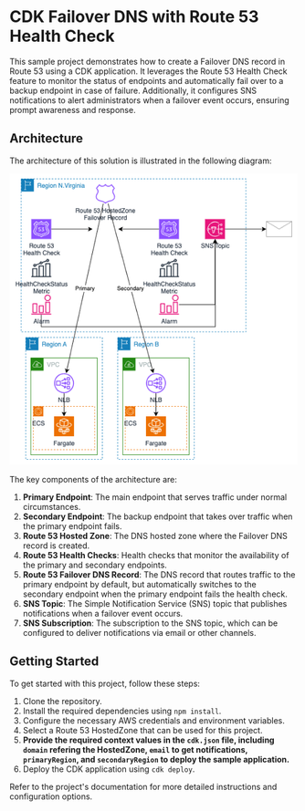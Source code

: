 # CDK Failover DNS with Route 53 Health Check

This sample project demonstrates how to create a Failover DNS record in Route 53 using a CDK application. It leverages the Route 53 Health Check feature to monitor the status of endpoints and automatically fail over to a backup endpoint in case of failure. Additionally, it configures SNS notifications to alert administrators when a failover event occurs, ensuring prompt awareness and response.

## Architecture

The architecture of this solution is illustrated in the following diagram:

![Architecture Diagram](images/architecture.png)

The key components of the architecture are:

1. **Primary Endpoint**: The main endpoint that serves traffic under normal circumstances.
2. **Secondary Endpoint**: The backup endpoint that takes over traffic when the primary endpoint fails.
3. **Route 53 Hosted Zone**: The DNS hosted zone where the Failover DNS record is created.
4. **Route 53 Health Checks**: Health checks that monitor the availability of the primary and secondary endpoints.
5. **Route 53 Failover DNS Record**: The DNS record that routes traffic to the primary endpoint by default, but automatically switches to the secondary endpoint when the primary endpoint fails the health check.
6. **SNS Topic**: The Simple Notification Service (SNS) topic that publishes notifications when a failover event occurs.
7. **SNS Subscription**: The subscription to the SNS topic, which can be configured to deliver notifications via email or other channels.

## Getting Started

To get started with this project, follow these steps:

1. Clone the repository.
2. Install the required dependencies using `npm install`.
3. Configure the necessary AWS credentials and environment variables.
4. Select a Route 53 HostedZone that can be used for this project.
5. **Provide the required context values in the `cdk.json` file, including `domain` refering the HostedZone, `email` to get notifications, `primaryRegion`, and `secondaryRegion` to deploy the sample application.**
6. Deploy the CDK application using `cdk deploy`.

Refer to the project's documentation for more detailed instructions and configuration options.
